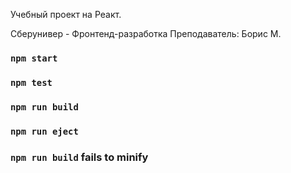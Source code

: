 Учебный проект на Реакт.

Сберунивер - Фронтенд-разработка
Преподаватель: Борис М.

### `npm start`

### `npm test`

### `npm run build`

### `npm run eject`

### `npm run build` fails to minify
